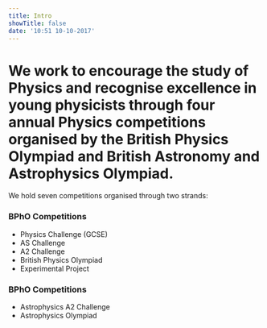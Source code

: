 ```yaml
---
title: Intro
showTitle: false
date: '10:51 10-10-2017'
---
```


# We work to encourage the study of Physics and recognise excellence in young physicists through four annual Physics competitions organised by the British Physics Olympiad and British Astronomy and Astrophysics Olympiad.

We hold seven competitions organised through two strands:

<section class="flex-ns flex-row justify-start mt4">
  <div class="w-50-ns mb4-ns">
    <h3 class="f5 pl4 ml2">
      BPhO Competitions
    </h3>
    <ul>
      <li>
        Physics Challenge (GCSE)
      </li>
      <li>
        AS Challenge
      </li>
      <li>
        A2 Challenge
      </li>
      <li>
        British Physics Olympiad
      </li>
      <li>
        Experimental Project
      </li>
    </ul>
  </div>

  <div class="w-50-ns">
    <h3 class="f5 pl4 ml2">
      BPhO Competitions
    </h3>
    <ul>
      <li>
        Astrophysics A2 Challenge
      </li>
      <li>
        Astrophysics Olympiad
      </li>
    </ul>
  </div>
</section>
